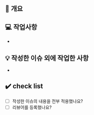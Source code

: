 ## 📖 개요

## 💻 작업사항

- 

## 💡 작성한 이슈 외에 작업한 사항

-

## ✔️ check list

- [ ] 작성한 이슈의 내용을 전부 적용했나요?
- [ ] 리뷰어를 등록했나요?
